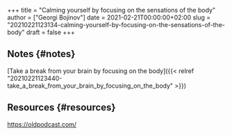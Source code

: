 +++
title = "Calming yourself by focusing on the sensations of the body"
author = ["Georgi Bojinov"]
date = 2021-02-21T00:00:00+02:00
slug = "20210221123134-calming-yourself-by-focusing-on-the-sensations-of-the-body"
draft = false
+++

## Notes {#notes}

[Take a break from your brain by focusing on the body]({{< relref "20210221123440-take_a_break_from_your_brain_by_focusing_on_the_body" >}})


## Resources {#resources}

<https://oldpodcast.com/>
